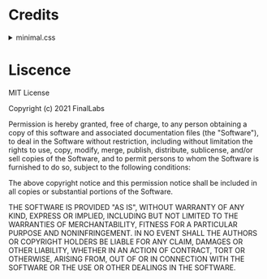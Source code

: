 # Credits
<details>
    <summary>minimal.css</summary>
    
```css
/*!
 *
 * bttn.css - https://raw.githubusercontent.com/ganapativs/bttn.css/master/dist/standalone/minimal.css
 * Version - 0.2.4
 * Demo: https://bttn.surge.sh
 *
 * Licensed under the MIT license - http://opensource.org/licenses/MIT
 *
 * Copyright (c) 2016 Ganapati V S (@ganapativs)
 *
 */
/* standalone - .bttn-minimal */
.bttn-default {
    color: #fff;
  }
  .bttn-primary,
  .bttn,
  .bttn-lg,
  .bttn-md,
  .bttn-sm,
  .bttn-xs {
    color: #1d89ff;
  }
  .bttn-warning {
    color: #feab3a;
  }
  .bttn-danger {
    color: #ff5964;
  }
  .bttn-success {
    color: #28b78d;
  }
  .bttn-royal {
    color: #bd2df5;
  }
  .bttn,
  .bttn-lg,
  .bttn-md,
  .bttn-sm,
  .bttn-xs {
    margin: 0;
    padding: 0;
    border-width: 0;
    border-color: transparent;
    background: transparent;
    font-weight: 400;
    cursor: pointer;
    position: relative;
  }
  .bttn-lg {
    padding: 8px 15px;
    font-size: 24px;
    font-family: 'Montserrat', sans-serif;
  }
  .bttn-md {
    font-size: 20px;
    font-family: 'Montserrat', sans-serif;
    padding: 5px 12px;
  }
  .bttn-sm {
    padding: 4px 10px;
    font-size: 16px;
    font-family: 'Montserrat', sans-serif;
  }
  .bttn-xs {
    padding: 3px 8px;
    font-size: 12px;
    font-family: inherit;
  }
  .bttn-minimal {
    margin: 0;
    padding: 0;
    border-width: 0;
    border-color: transparent;
    background: transparent;
    font-weight: 400;
    cursor: pointer;
    position: relative;
    /*text-shadow: 0px 0px 2px rgb(40, 40, 40); /**/
    font-size: 20px;
    font-family: 'Montserrat', sans-serif;
    padding: 5px 12px;
    overflow: hidden;
    border-width: 0;
    border-radius: 4px;
    background: transparent;
    color: #fff;
    -webkit-transition: all 0.5s cubic-bezier(0.02, 0.01, 0.47, 1);
    transition: all 0.5s cubic-bezier(0.02, 0.01, 0.47, 1);
  }
  .bttn-minimal:after {
    position: absolute;
    bottom: 0;
    left: 10px;
    width: calc(100% - 20px);
    height: 1px;
    background: currentColor;
    content: '';
    opacity: 0.65;
    -webkit-transition: opacity 0.5s cubic-bezier(0.02, 0.01, 0.47, 1), -webkit-transform 0.5s cubic-bezier(0.02, 0.01, 0.47, 1);
    transition: opacity 0.5s cubic-bezier(0.02, 0.01, 0.47, 1), -webkit-transform 0.5s cubic-bezier(0.02, 0.01, 0.47, 1);
    transition: transform 0.5s cubic-bezier(0.02, 0.01, 0.47, 1), opacity 0.5s cubic-bezier(0.02, 0.01, 0.47, 1);
    transition: transform 0.5s cubic-bezier(0.02, 0.01, 0.47, 1), opacity 0.5s cubic-bezier(0.02, 0.01, 0.47, 1), -webkit-transform 0.5s cubic-bezier(0.02, 0.01, 0.47, 1);
  }
  .bttn-minimal:before {
    position: absolute;
    bottom: 0;
    left: 10px;
    width: calc(100% - 20px);
    height: 1px;
    background: currentColor;
    content: '';
    opacity: 0.65;
    -webkit-transition: opacity 0.5s cubic-bezier(0.02, 0.01, 0.47, 1), -webkit-transform 0.5s cubic-bezier(0.02, 0.01, 0.47, 1);
    transition: opacity 0.5s cubic-bezier(0.02, 0.01, 0.47, 1), -webkit-transform 0.5s cubic-bezier(0.02, 0.01, 0.47, 1);
    transition: transform 0.5s cubic-bezier(0.02, 0.01, 0.47, 1), opacity 0.5s cubic-bezier(0.02, 0.01, 0.47, 1);
    transition: transform 0.5s cubic-bezier(0.02, 0.01, 0.47, 1), opacity 0.5s cubic-bezier(0.02, 0.01, 0.47, 1), -webkit-transform 0.5s cubic-bezier(0.02, 0.01, 0.47, 1);
  }
  .bttn-minimal:hover,
  .bttn-minimal:focus {
    /*  text-shadow: 0px 0px 0px rgb(40, 40, 40); /**/
    opacity: 0.9;
  }
  .bttn-minimal:hover:after,
  .bttn-minimal:focus:after {
    opacity: 1;
    -webkit-transform: translateX(-10px) rotate(0.001deg);
            transform: translateX(-10px) rotate(0.001deg);
  }
  .bttn-minimal:hover:before,
  .bttn-minimal:focus:before {
    opacity: 1;
    -webkit-transform: translateX(10px) rotate(0.001deg);
            transform: translateX(10px) rotate(0.001deg);
  }
  .bttn-minimal.bttn-xs {
    padding: 3px 8px;
    font-size: 12px;
    font-family: 'Montserrat', sans-serif;
  }
  .bttn-minimal.bttn-sm {
    padding: 4px 10px;
    font-size: 16px;
    font-family: 'Montserrat', sans-serif;
  }
  .bttn-minimal.bttn-md {
    font-size: 20px;
    font-family: 'Montserrat', sans-serif;
    padding: 5px 12px;
  }
  .bttn-minimal.bttn-lg {
    padding: 8px 15px;
    font-size: 30px;
    font-family: 'Montserrat', sans-serif;
  }
  .bttn-minimal.bttn-default {
    color: #fff;
  }
  .bttn-minimal.bttn-primary {
    color: white;
  }
  .bttn-minimal.bttn-warning {
    color: rgb(255, 255, 255);
    font-weight: bold;
  }
  .bttn-minimal.bttn-danger {
    color: #ff5964;
  }
  .bttn-minimal.bttn-success {
    color: #28b78d;
  }
  .bttn-minimal.bttn-royal {
    color: #bd2df5;
  }
```

**Originally From: https://bttn.surge.sh/**

</details>

# Liscence

MIT License

Copyright (c) 2021 FinalLabs

Permission is hereby granted, free of charge, to any person obtaining a copy
of this software and associated documentation files (the "Software"), to deal
in the Software without restriction, including without limitation the rights
to use, copy, modify, merge, publish, distribute, sublicense, and/or sell
copies of the Software, and to permit persons to whom the Software is
furnished to do so, subject to the following conditions:

The above copyright notice and this permission notice shall be included in all
copies or substantial portions of the Software.

THE SOFTWARE IS PROVIDED "AS IS", WITHOUT WARRANTY OF ANY KIND, EXPRESS OR
IMPLIED, INCLUDING BUT NOT LIMITED TO THE WARRANTIES OF MERCHANTABILITY,
FITNESS FOR A PARTICULAR PURPOSE AND NONINFRINGEMENT. IN NO EVENT SHALL THE
AUTHORS OR COPYRIGHT HOLDERS BE LIABLE FOR ANY CLAIM, DAMAGES OR OTHER
LIABILITY, WHETHER IN AN ACTION OF CONTRACT, TORT OR OTHERWISE, ARISING FROM,
OUT OF OR IN CONNECTION WITH THE SOFTWARE OR THE USE OR OTHER DEALINGS IN THE
SOFTWARE.
